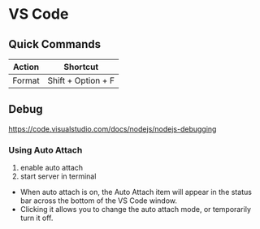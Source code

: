 # VS Code

## Quick Commands


| Action               | Shortcut                  |
|----------------------|---------------------------|
| Format                  | Shift + Option + F |


## Debug
https://code.visualstudio.com/docs/nodejs/nodejs-debugging

### Using Auto Attach

1. enable auto attach
1. start server in terminal

* When auto attach is on, the Auto Attach item will appear in the status bar across the bottom of the VS Code window.
* Clicking it allows you to change the auto attach mode, or temporarily turn it off.


